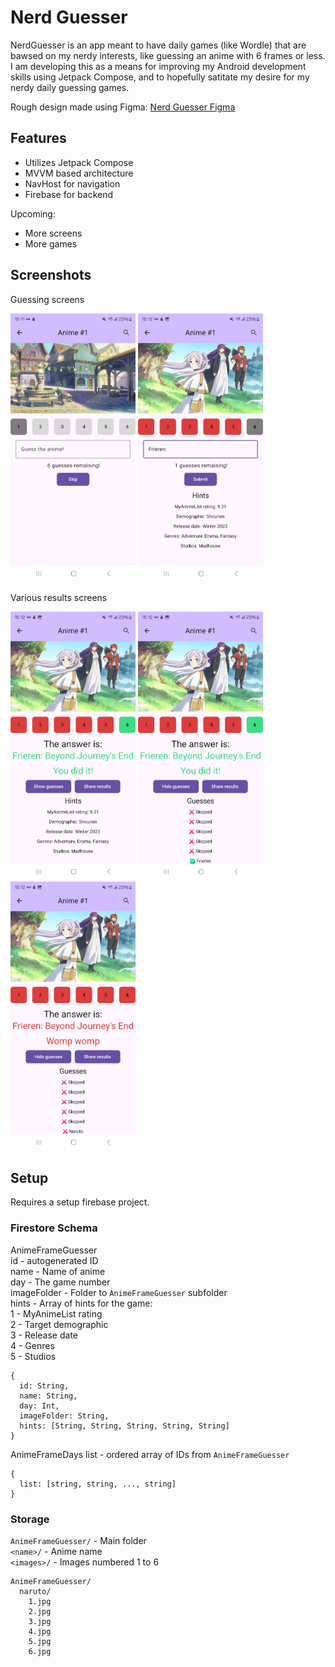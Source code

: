 # Nerd Guesser
NerdGuesser is an app meant to have daily games (like Wordle) that are bawsed on my nerdy interests, like guessing an anime with 6 frames or less.
I am developing this as a means for improving my Android development skills using Jetpack Compose, and to hopefully satitate my desire for my nerdy daily guessing games.

Rough design made using Figma:
[Nerd Guesser Figma](https://www.figma.com/design/rMqinEH1TkVJGsNiXSeaHT/Nerd-Guesser?node-id=16-4&t=0Y6q78jmnvD6xqzP-1)

## Features
- Utilizes Jetpack Compose
- MVVM based architecture
- NavHost for navigation
- Firebase for backend

Upcoming:

- More screens
- More games

## Screenshots
Guessing screens

<img src="screenshots/GuessAnime_FirstFrame.jpg" alt="First Frame" width="200"/> <img src="screenshots/GuessAnime_LastFrame.jpg" alt="Last Frame" width="200"/>

Various results screens

<img src="screenshots/GuessAnime_GameOver_Correct_Hints.jpg" alt="Correct screen with hints" width="200"/> <img src="screenshots/GuessAnime_GameOver_Correct_Guesses.jpg" alt="Correct screen with guesses" width="200"/>  <img src="screenshots/GuessAnime_GameOver_Wrong_Guesses.jpg" alt="Incorrect screen with guesses" width="200"/> 

## Setup
Requires a setup firebase project.

### Firestore Schema
AnimeFrameGuesser <br/>
id - autogenerated ID <br/>
name - Name of anime <br/>
day - The game number <br/>
imageFolder - Folder to `AnimeFrameGuesser` subfolder <br/>
hints - Array of hints for the game: <br/>
  1 - MyAnimeList rating <br/>
  2 - Target demographic <br/>
  3 - Release date <br/>
  4 - Genres <br/>
  5 - Studios <br/>
  

```
{
  id: String,
  name: String,
  day: Int,
  imageFolder: String,
  hints: [String, String, String, String, String]
}
```
AnimeFrameDays
list - ordered array of IDs from `AnimeFrameGuesser`
```
{
  list: [string, string, ..., string]
}
```

### Storage
`AnimeFrameGuesser/` - Main folder <br/>
`<name>/` - Anime name <br/>
`<images>/` - Images numbered 1 to 6
```
AnimeFrameGuesser/
  naruto/
    1.jpg
    2.jpg
    3.jpg
    4.jpg
    5.jpg
    6.jpg
```
